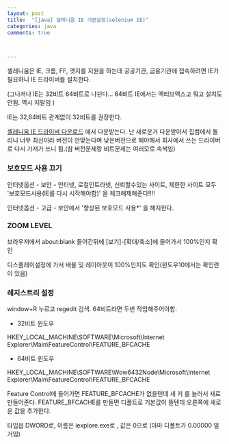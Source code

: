 ```yaml
---
layout: post
title:  "[java] 셀레니움 IE 기본설정(selenium IE)"
categories: java
comments: true



---
```




셀레니움은 IE, 크롬, FF, 엣지를 지원을 하는데 공공기관, 금융기관에 접속하려면 IE가 필요하니 IE 드라이버를 설치한다. 

(그나저나 IE는 32비트 64비트로 나뉜다... 64비트 IE에서는 엑티브엑스고 뭐고 설치도 안됨. 역시 지랄임 )

IE는 32,64비트 관계없이 32비트를 권장한다.

[셀레니움 IE 드라이버 다운로드](<https://selenium-release.storage.googleapis.com/index.html>) 에서 다운받는다. 난 새로운거 다운받아서 집컴에서 돌리니 너무 최신이라 버전이 안맞는다며 낮은버전으로 해야해서 회사에서 쓰는 드라이버로 다시 가져가 쓰니 됨.(참 버전문제랑 비트문제는 여러모로 속썩임)



### 보호모드 사용 끄기

인터넷옵션 - 보안 - 인터넷, 로컬인트라넷, 신뢰할수있는 사이트, 제한한 사이트 모두 '보호모드사용(IE를 다시 시작해야함)' 을 체크해제해준다!!!! 

인터넷옵션 - 고급 - 보안에서 '향상된 보호모드 사용*' 을 해지한다.



### ZOOM LEVEL

브라우저에서 about:blank 들어간뒤에 [보기]-[확대/축소]에 들어가서 100%인지 확인

디스플레이설정에 가서 배율 및 레이아웃이 100%인지도 확인(윈도우10에서는 확인란이 있음)



### 레지스트리 설정

window+R 누르고 regedit 검색. 64비트라면 두번 작업해주어야함.

* 32비트 윈도우

HKEY_LOCAL_MACHINE\SOFTWARE\Microsoft\Internet Explorer\Main\FeatureControl\FEATURE_BFCACHE

* 64비트 윈도우

HKEY_LOCAL_MACHINE\SOFTWARE\Wow6432Node\Microsoft\Internet Explorer\Main\FeatureControl\FEATURE_BFCACHE



Feature Control에 들어가면 FEATURE_BFCACHE가 없을텐데 새 키 를 늘러서 새로 만들어준다.  FEATURE_BFCACHE를 만들면 디폴트로 기본값이 뜰텐데 오른쪽에 새로운 값을 추가한다. 

타입읍 DWORD로, 이름은 iexplore.exe로 , 값은 0으로 (아마 디폴트가 0.00000 일거임)